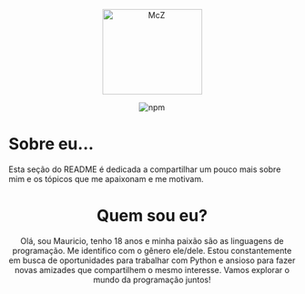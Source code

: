 <p align="center">
  <a href="https://discord.gg/wDv8xH78W2">
    <img src="https://share.creavite.co/LFMeg8UagHwe85Vg.gif" height="150" width="175" alt="McZ" />
  </a>
</p>
<div align="center">

![npm](https://img.shields.io/badge/PixelBot-v1.8-violet)

</div>

# Sobre eu...
Esta seção do README é dedicada a compartilhar um pouco mais sobre mim e os tópicos que me apaixonam e me motivam.
<h1 align="center">
  Quem sou eu?
</h1>
<p align="center">Olá, sou Mauricio, tenho 18 anos e minha paixão são as linguagens de programação. Me identifico com o gênero ele/dele. Estou constantemente em busca de oportunidades para trabalhar com Python e ansioso para fazer novas amizades que compartilhem o mesmo interesse. Vamos explorar o mundo da programação juntos!</p>
